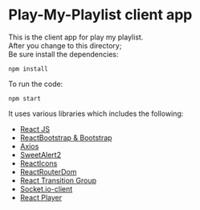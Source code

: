 # Play-My-Playlist client app

This is the client app for play my playlist. <br/>
After you change to this directory;
<br/>
Be sure install the dependencies: <br/>

```
npm install
```

To run the code:

```
npm start
```

It uses various libraries which includes the following: <br/>

- [React JS](https://reactjs.org/)
- [ReactBootstrap & Bootstrap](https://react-bootstrap.github.io/getting-started/introduction)
- [Axios](https://axios-http.com/)
- [SweetAlert2](https://github.com/sweetalert2/sweetalert2-react-content)
- [ReactIcons](https://react-icons.github.io/react-icons/)
- [ReactRouterDom](https://reactrouter.com/web/guides/quick-start)
- [React Transition Group](https://reactcommunity.org/react-transition-group/)
- [Socket.io-client](https://socket.io/docs/v4/client-installation/)
- [React Player](https://cookpete.com/react-player/)
